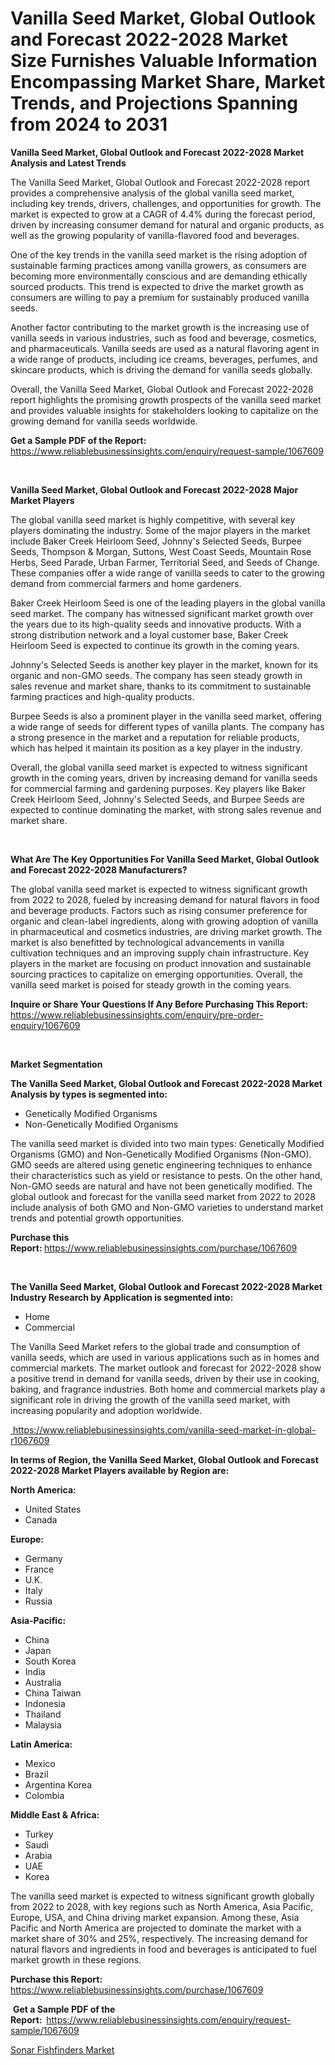 <p><h1>Vanilla Seed Market, Global Outlook and Forecast 2022-2028 Market Size Furnishes Valuable Information Encompassing Market Share, Market Trends, and Projections Spanning from 2024 to 2031</h1></p><p><strong>Vanilla Seed Market, Global Outlook and Forecast 2022-2028 Market Analysis and Latest Trends</strong></p>
<p><p>The Vanilla Seed Market, Global Outlook and Forecast 2022-2028 report provides a comprehensive analysis of the global vanilla seed market, including key trends, drivers, challenges, and opportunities for growth. The market is expected to grow at a CAGR of 4.4% during the forecast period, driven by increasing consumer demand for natural and organic products, as well as the growing popularity of vanilla-flavored food and beverages.</p><p>One of the key trends in the vanilla seed market is the rising adoption of sustainable farming practices among vanilla growers, as consumers are becoming more environmentally conscious and are demanding ethically sourced products. This trend is expected to drive the market growth as consumers are willing to pay a premium for sustainably produced vanilla seeds.</p><p>Another factor contributing to the market growth is the increasing use of vanilla seeds in various industries, such as food and beverage, cosmetics, and pharmaceuticals. Vanilla seeds are used as a natural flavoring agent in a wide range of products, including ice creams, beverages, perfumes, and skincare products, which is driving the demand for vanilla seeds globally.</p><p>Overall, the Vanilla Seed Market, Global Outlook and Forecast 2022-2028 report highlights the promising growth prospects of the vanilla seed market and provides valuable insights for stakeholders looking to capitalize on the growing demand for vanilla seeds worldwide.</p></p>
<p><strong>Get a Sample PDF of the Report:&nbsp;</strong> <a href="https://www.reliablebusinessinsights.com/enquiry/request-sample/1067609">https://www.reliablebusinessinsights.com/enquiry/request-sample/1067609</a></p>
<p>&nbsp;</p>
<p><strong>Vanilla Seed Market, Global Outlook and Forecast 2022-2028 Major Market Players</strong></p>
<p><p>The global vanilla seed market is highly competitive, with several key players dominating the industry. Some of the major players in the market include Baker Creek Heirloom Seed, Johnny's Selected Seeds, Burpee Seeds, Thompson & Morgan, Suttons, West Coast Seeds, Mountain Rose Herbs, Seed Parade, Urban Farmer, Territorial Seed, and Seeds of Change. These companies offer a wide range of vanilla seeds to cater to the growing demand from commercial farmers and home gardeners.</p><p>Baker Creek Heirloom Seed is one of the leading players in the global vanilla seed market. The company has witnessed significant market growth over the years due to its high-quality seeds and innovative products. With a strong distribution network and a loyal customer base, Baker Creek Heirloom Seed is expected to continue its growth in the coming years.</p><p>Johnny's Selected Seeds is another key player in the market, known for its organic and non-GMO seeds. The company has seen steady growth in sales revenue and market share, thanks to its commitment to sustainable farming practices and high-quality products.</p><p>Burpee Seeds is also a prominent player in the vanilla seed market, offering a wide range of seeds for different types of vanilla plants. The company has a strong presence in the market and a reputation for reliable products, which has helped it maintain its position as a key player in the industry.</p><p>Overall, the global vanilla seed market is expected to witness significant growth in the coming years, driven by increasing demand for vanilla seeds for commercial farming and gardening purposes. Key players like Baker Creek Heirloom Seed, Johnny's Selected Seeds, and Burpee Seeds are expected to continue dominating the market, with strong sales revenue and market share.</p></p>
<p>&nbsp;</p>
<p><strong>What Are The Key Opportunities For Vanilla Seed Market, Global Outlook and Forecast 2022-2028 Manufacturers?</strong></p>
<p><p>The global vanilla seed market is expected to witness significant growth from 2022 to 2028, fueled by increasing demand for natural flavors in food and beverage products. Factors such as rising consumer preference for organic and clean-label ingredients, along with growing adoption of vanilla in pharmaceutical and cosmetics industries, are driving market growth. The market is also benefitted by technological advancements in vanilla cultivation techniques and an improving supply chain infrastructure. Key players in the market are focusing on product innovation and sustainable sourcing practices to capitalize on emerging opportunities. Overall, the vanilla seed market is poised for steady growth in the coming years.</p></p>
<p><strong>Inquire or Share Your Questions If Any Before Purchasing This Report:</strong> <a href="https://www.reliablebusinessinsights.com/enquiry/pre-order-enquiry/1067609">https://www.reliablebusinessinsights.com/enquiry/pre-order-enquiry/1067609</a></p>
<p>&nbsp;</p>
<p><strong>Market Segmentation</strong></p>
<p><strong>The Vanilla Seed Market, Global Outlook and Forecast 2022-2028 Market Analysis by types is segmented into:</strong></p>
<p><ul><li>Genetically Modified Organisms</li><li>Non-Genetically Modified Organisms</li></ul></p>
<p><p>The vanilla seed market is divided into two main types: Genetically Modified Organisms (GMO) and Non-Genetically Modified Organisms (Non-GMO). GMO seeds are altered using genetic engineering techniques to enhance their characteristics such as yield or resistance to pests. On the other hand, Non-GMO seeds are natural and have not been genetically modified. The global outlook and forecast for the vanilla seed market from 2022 to 2028 include analysis of both GMO and Non-GMO varieties to understand market trends and potential growth opportunities.</p></p>
<p><strong>Purchase this Report:&nbsp;</strong><a href="https://www.reliablebusinessinsights.com/purchase/1067609">https://www.reliablebusinessinsights.com/purchase/1067609</a></p>
<p>&nbsp;</p>
<p><strong>The Vanilla Seed Market, Global Outlook and Forecast 2022-2028 Market Industry Research by Application is segmented into:</strong></p>
<p><ul><li>Home</li><li>Commercial</li></ul></p>
<p><p>The Vanilla Seed Market refers to the global trade and consumption of vanilla seeds, which are used in various applications such as in homes and commercial markets. The market outlook and forecast for 2022-2028 show a positive trend in demand for vanilla seeds, driven by their use in cooking, baking, and fragrance industries. Both home and commercial markets play a significant role in driving the growth of the vanilla seed market, with increasing popularity and adoption worldwide.</p></p>
<p><a href="https://www.reliablebusinessinsights.com/vanilla-seed-market-in-global-r1067609">&nbsp;https://www.reliablebusinessinsights.com/vanilla-seed-market-in-global-r1067609</a></p>
<p><strong>In terms of Region, the Vanilla Seed Market, Global Outlook and Forecast 2022-2028 Market Players available by Region are:</strong></p>
<p>
    <p> <strong> North America: </strong>
        <ul>
            <li>United States</li>
            <li>Canada</li>
        </ul>
        </p> 
    <p> <strong> Europe: </strong>
        <ul>
            <li>Germany</li>
            <li>France</li>
            <li>U.K.</li>
            <li>Italy</li>
            <li>Russia</li>
        </ul>
        </p> 
    <p> <strong> Asia-Pacific: </strong>
        <ul>
            <li>China</li>
            <li>Japan</li>
            <li>South Korea</li>
            <li>India</li>
            <li>Australia</li>
            <li>China Taiwan</li>
            <li>Indonesia</li>
            <li>Thailand</li>
            <li>Malaysia</li>
        </ul>
        </p> 
    <p> <strong> Latin America: </strong>
        <ul>
            <li>Mexico</li>
            <li>Brazil</li>
            <li>Argentina Korea</li>
            <li>Colombia</li>
        </ul>
        </p> 
    <p> <strong> Middle East & Africa: </strong>
        <ul>
            <li>Turkey</li>
            <li>Saudi</li>
            <li>Arabia</li>
            <li>UAE</li>
            <li>Korea</li>
        </ul>
    </p>
    </p>
<p><p>The vanilla seed market is expected to witness significant growth globally from 2022 to 2028, with key regions such as North America, Asia Pacific, Europe, USA, and China driving market expansion. Among these, Asia Pacific and North America are projected to dominate the market with a market share of 30% and 25%, respectively. The increasing demand for natural flavors and ingredients in food and beverages is anticipated to fuel market growth in these regions.</p></p>
<p><strong>Purchase this Report: </strong><a href="https://www.reliablebusinessinsights.com/purchase/1067609">https://www.reliablebusinessinsights.com/purchase/1067609</a></p>
<p>&nbsp;<strong>Get a Sample PDF of the Report:&nbsp;&nbsp;</strong><a href="https://www.reliablebusinessinsights.com/enquiry/request-sample/1067609">https://www.reliablebusinessinsights.com/enquiry/request-sample/1067609</a></p>
<p><strong></strong></p>
<p><p><a href="https://view.publitas.com/reportprime-1/sonar-fishfinders-market-size-cagr-trends-2024-2030/">Sonar Fishfinders Market</a></p></p>